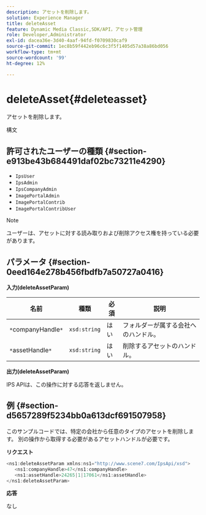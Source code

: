```yaml
---
description: アセットを削除します。
solution: Experience Manager
title: deleteAsset
feature: Dynamic Media Classic,SDK/API，アセット管理
role: Developer,Administrator
exl-id: dacea36e-3d40-4aaf-94fd-f0709830caf9
source-git-commit: 1ec8b59f442eb96c6c3f5f1405d57a38a86bd056
workflow-type: tm+mt
source-wordcount: '99'
ht-degree: 12%

---
```


# deleteAsset{#deleteasset}

アセットを削除します。

構文

## 許可されたユーザーの種類 {#section-e913be43b684491daf02bc73211e4290}

* `IpsUser`
* `IpsAdmin`
* `IpsCompanyAdmin`
* `ImagePortalAdmin`
* `ImagePortalContrib`
* `ImagePortalContribUser`

>[!NOTE]
>
>ユーザーは、アセットに対する読み取りおよび削除アクセス権を持っている必要があります。

## パラメータ {#section-0eed164e278b456fbdfb7a50727a0416}

**入力(deleteAssetParam)**

| 名前 | 種類 | 必須 | 説明 |
|---|---|---|---|
| `*`companyHandle`*` | `xsd:string` | はい | フォルダーが属する会社へのハンドル。 |
| `*`assetHandle`*` | `xsd:string` | はい | 削除するアセットのハンドル。 |

**出力(deleteAssetParam)**

IPS APIは、この操作に対する応答を返しません。

## 例 {#section-d5657289f5234bb0a613dcf691507958}

このサンプルコードでは、特定の会社から任意のタイプのアセットを削除します。 別の操作から取得する必要があるアセットハンドルが必要です。

**リクエスト**

```java
<ns1:deleteAssetParam xmlns:ns1="http://www.scene7.com/IpsApi/xsd">
   <ns1:companyHandle>47</ns1:companyHandle>
   <ns1:assetHandle>24265|1|17061</ns1:assetHandle>
</ns1:deleteAssetParam>
```

**応答**

なし
